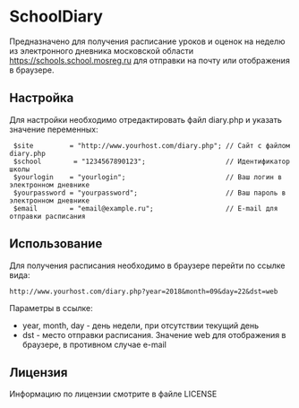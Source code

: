 # SchoolDiary
Предназначено для получения расписание уроков и оценок на неделю из электронного дневника 
московской области https://schools.school.mosreg.ru для отправки на почту или отображения в браузере.

## Настройка
Для настройки необходимо отредактировать файл diary.php и указать значение переменных:
```
 $site         = "http://www.yourhost.com/diary.php"; // Сайт с файлом diary.php
 $school        = "1234567890123";                    // Идентификатор школы
 $yourlogin    = "yourlogin";                         // Ваш логин в электронном дневнике
 $yourpassword = "yourpassword";                      // Ваш пароль в электронном дневнике
 $email        = "email@example.ru";                  // E-mail для отправки расписания
```

## Использование
Для получения расписания необходимо в браузере перейти по ссылке вида:
```
http://www.yourhost.com/diary.php?year=2018&month=09&day=22&dst=web
```
Параметры в ссылке:
 * year, month, day - день недели, при отсутствии текущий день
 * dst - место отправки расписания. Значение web для отображения в браузере, в противном случае e-mail 
 
 ## Лицензия
 Информацию по лицензии смотрите в файле LICENSE
